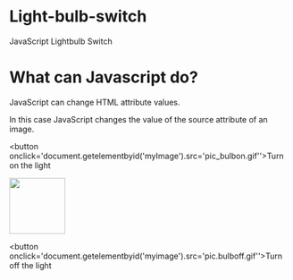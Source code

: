# Light-bulb-switch
JavaScript Lightbulb Switch
<html>
<body>

<h1>What can Javascript do?</h1>

<p>JavaScript can change HTML attribute values.<p>

<p>In this case JavaScript changes the value of the source attribute of an image.</p>

<button onclick='document.getelementbyid('myImage').src='pic_bulbon.gif''>Turn on the light</button>

<img id='myimage' src='pic_bulbon.gif' style='width:100px'>

<button onclick='document.getelementbyid('myimage').src='pic.bulboff.gif''>Turn off the light</button>

</body>
</html>
